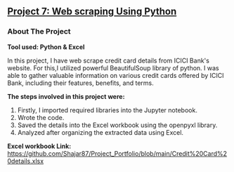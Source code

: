 ## [Project 7: Web scraping Using Python](https://github.com/Shajar87/Project_Portfolio/blob/main/ICICI%20Credit%20Cards.ipynb)
### About The Project
**Tool used: Python & Excel**

In this project, I have web scrape credit card details from ICICI Bank's website.
For this,I utilized powerful BeautifulSoup library of python. 
I was able to gather valuable information on various credit cards offered by ICICI Bank, including their features, benefits, and terms.

**The steps involved in this project were:**
1. Firstly, I imported required libraries into the Jupyter notebook.
2. Wrote the code.
3. Saved the details into the Excel workbook using the openpyxl library.
4. Analyzed after organizing the extracted data using Excel.



**Excel workbook Link:** https://github.com/Shajar87/Project_Portfolio/blob/main/Credit%20Card%20details.xlsx
